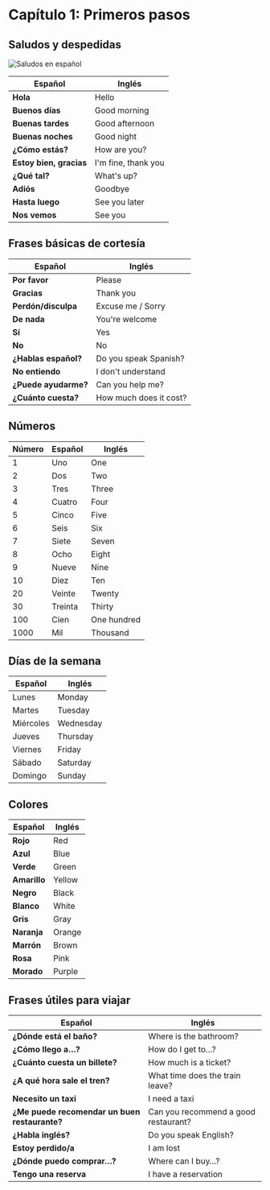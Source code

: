 # Capítulo 1: Primeros pasos

## Saludos y despedidas

![Saludos en español](https://mausschool.com/wp-content/uploads/2022/01/blog-maus-school-saludos-espanol-002.jpg)

| Español              | Inglés              |
|----------------------|---------------------|
| **Hola**             | Hello               |
| **Buenos días**      | Good morning        |
| **Buenas tardes**    | Good afternoon      |
| **Buenas noches**    | Good night          |
| **¿Cómo estás?**     | How are you?        |
| **Estoy bien, gracias** | I'm fine, thank you |
| **¿Qué tal?**        | What's up?          |
| **Adiós**            | Goodbye             |
| **Hasta luego**      | See you later       |
| **Nos vemos**        | See you             |

## Frases básicas de cortesía

| Español               | Inglés               |
|-----------------------|----------------------|
| **Por favor**         | Please              |
| **Gracias**           | Thank you           |
| **Perdón/disculpa**   | Excuse me / Sorry   |
| **De nada**           | You're welcome      |
| **Sí**                | Yes                  |
| **No**                | No                   |
| **¿Hablas español?**  | Do you speak Spanish? |
| **No entiendo**       | I don't understand  |
| **¿Puede ayudarme?**  | Can you help me?     |
| **¿Cuánto cuesta?**   | How much does it cost? |

## Números

| Número | Español | Inglés  | 
|--------|---------|---------|
| 1      | Uno     | One     | 
| 2      | Dos     | Two     | 
| 3      | Tres    | Three   | 
| 4      | Cuatro  | Four    | 
| 5      | Cinco   | Five    | 
| 6      | Seis    | Six     | 
| 7      | Siete   | Seven   | 
| 8      | Ocho    | Eight   | 
| 9      | Nueve   | Nine    | 
| 10     | Diez    | Ten     | 
| 20     | Veinte  | Twenty  | 
| 30     | Treinta | Thirty  | 
| 100    | Cien    | One hundred | 
| 1000   | Mil     | Thousand | 

## Días de la semana

| Español   | Inglés   |
|-----------|----------|
| Lunes     | Monday   |
| Martes    | Tuesday  |
| Miércoles | Wednesday|
| Jueves    | Thursday |
| Viernes   | Friday   |
| Sábado    | Saturday |
| Domingo   | Sunday   |

## Colores

| Español   | Inglés   |
|-----------|----------|
| **Rojo**  | Red      |
| **Azul**  | Blue     |
| **Verde** | Green    |
| **Amarillo** | Yellow |
| **Negro** | Black    |
| **Blanco** | White   |
| **Gris**  | Gray     |
| **Naranja** | Orange |
| **Marrón** | Brown   |
| **Rosa**  | Pink     |
| **Morado**  | Purple     |

## Frases útiles para viajar

| Español                                   | Inglés                                  |
|-------------------------------------------|-----------------------------------------|
| **¿Dónde está el baño?**                 | Where is the bathroom?                 |
| **¿Cómo llego a…?**                      | How do I get to…?                      |
| **¿Cuánto cuesta un billete?**           | How much is a ticket?                  |
| **¿A qué hora sale el tren?**            | What time does the train leave?        |
| **Necesito un taxi**                     | I need a taxi                          |
| **¿Me puede recomendar un buen restaurante?** | Can you recommend a good restaurant? |
| **¿Habla inglés?**                       | Do you speak English?                  |
| **Estoy perdido/a**                      | I am lost                              |
| **¿Dónde puedo comprar…?**               | Where can I buy…?                      |
| **Tengo una reserva**                    | I have a reservation       